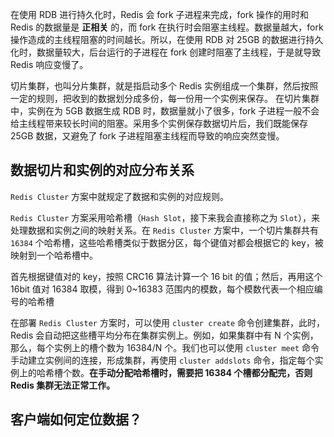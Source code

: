 在使用 RDB 进行持久化时，Redis 会  fork 子进程来完成，fork 操作的用时和 Redis 的数据量是 **正相关** 的，而 fork 在执行时会阻塞主线程。数据量越大，fork  操作造成的主线程阻塞的时间越长。所以，在使用 RDB 对 25GB 的数据进行持久化时，数据量较大，后台运行的子进程在 fork  创建时阻塞了主线程，于是就导致 Redis 响应变慢了。

切片集群，也叫分片集群，就是指启动多个  Redis 实例组成一个集群，然后按照一定的规则，把收到的数据划分成多份，每一份用一个实例来保存。 在切片集群中，实例在为 5GB 数据生成 RDB 时，数据量就小了很多，fork 子进程一般不会给主线程带来较长时间的阻塞。采用多个实例保存数据切片后，我们既能保存 25GB 数据，又避免了 fork 子进程阻塞主线程而导致的响应突然变慢。

## 数据切片和实例的对应分布关系

`Redis Cluster` 方案中就规定了数据和实例的对应规则。

`Redis Cluster`  方案采用哈希槽（`Hash Slot`，接下来我会直接称之为 `Slot`），来处理数据和实例之间的映射关系。在 `Redis Cluster`  方案中，一个切片集群共有 `16384` 个哈希槽，这些哈希槽类似于数据分区，每个键值对都会根据它的 key，被映射到一个哈希槽中。

首先根据键值对的 key，按照 CRC16 算法计算一个 16 bit 的值；然后，再用这个 16bit 值对 16384 取模，得到 0~16383 范围内的模数，每个模数代表一个相应编号的哈希槽

在部署 `Redis Cluster` 方案时，可以使用 `cluster create` 命令创建集群，此时，Redis 会自动把这些槽平均分布在集群实例上。例如，如果集群中有 N 个实例，那么，每个实例上的槽个数为 16384/N 个。我们也可以使用 `cluster meet` 命令手动建立实例间的连接，形成集群，再使用 `cluster addslots` 命令，指定每个实例上的哈希槽个数。**在手动分配哈希槽时，需要把 16384 个槽都分配完，否则 Redis 集群无法正常工作。**



## 客户端如何定位数据？